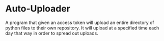 # Auto-Uploader
A program that given an access token will upload an entire directory of python files to their own repository. It will upload at a specified time each day that way in order to spread out uploads.
